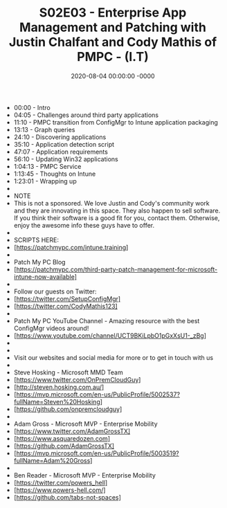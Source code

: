 ﻿---
layout: post
title: "S02E03 - Enterprise App Management and Patching with Justin Chalfant and Cody Mathis of PMPC - (I.T)"
date: 2020-08-04 00:00:00 -0000
categories:
---
 * 00:00 -  Intro
 * 04:05 - Challenges around third party applications 
 * 11:10 - PMPC transition from ConfigMgr to Intune application packaging 
 * 13:13 - Graph queries 
 * 24:10 - Discovering applications
 * 35:10 - Application detection script
 * 47:07 - Application requirements
 * 56:10 - Updating Win32 applications
 * 1:04:13 - PMPC Service
 * 1:13:45 - Thoughts on Intune
 * 1:23:01 - Wrapping up
 * 
 * NOTE
 * This is not a sponsored. We love Justin and Cody's community work and they are innovating in this space. They also happen to sell software. If you think their software is a good fit for you, contact them. Otherwise, enjoy the awesome info these guys have to offer.
 * 
 * SCRIPTS HERE:
 * [https://patchmypc.com/intune.training]
 * 
 * Patch My PC Blog
 * [https://patchmypc.com/third-party-patch-management-for-microsoft-intune-now-available]
 * 
 * Follow our guests on Twitter:
 * [https://twitter.com/SetupConfigMgr]
 * [https://twitter.com/CodyMathis123]
 * 
 * Patch My PC YouTube Channel - Amazing resource with the best ConfigMgr videos around!
 * [https://www.youtube.com/channel/UCT9BKiLpbO1pGxXsU1-_zBg]
 * 
 * 
 * Visit our websites and social media for more or to get in touch with us
 * 
 * Steve Hosking - Microsoft MMD Team
 * [https://www.twitter.com/OnPremCloudGuy]
 * [http://steven.hosking.com.au/]
 * [https://mvp.microsoft.com/en-us/PublicProfile/5002537?fullName=Steven%20Hosking]
 * [https://github.com/onpremcloudguy]
 * 
 * Adam Gross - Microsoft MVP - Enterprise Mobility
 * [https://www.twitter.com/AdamGrossTX]
 * [https://www.asquaredozen.com]
 * [https://github.com/AdamGrossTX]
 * [https://mvp.microsoft.com/en-us/PublicProfile/5003519?fullName=Adam%20Gross]
 * 
 * Ben Reader - Microsoft MVP - Enterprise Mobility
 * [https://twitter.com/powers_hell]
 * [https://www.powers-hell.com/]
 * [https://github.com/tabs-not-spaces]
